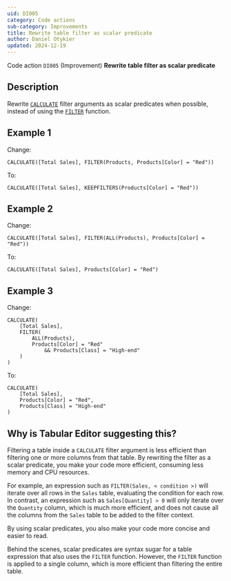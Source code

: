 ```yaml
---
uid: DI005
category: Code actions
sub-category: Improvements
title: Rewrite table filter as scalar predicate
author: Daniel Otykier
updated: 2024-12-19
---
```


Code action `DI005` (Improvement) **Rewrite table filter as scalar predicate**

## Description

Rewrite [`CALCULATE`](https://dax.guide/CALCULATE) filter arguments as scalar predicates when possible, instead of using the [`FILTER`](https://dax.guide/FILTER) function.

## Example 1

Change:
```dax
CALCULATE([Total Sales], FILTER(Products, Products[Color] = "Red"))
```
To:
```dax
CALCULATE([Total Sales], KEEPFILTERS(Products[Color] = "Red"))
```

## Example 2

Change:
```dax
CALCULATE([Total Sales], FILTER(ALL(Products), Products[Color] = "Red"))
```
To:
```dax
CALCULATE([Total Sales], Products[Color] = "Red")
```

## Example 3

Change:
```dax
CALCULATE(
    [Total Sales],
    FILTER(
        ALL(Products), 
        Products[Color] = "Red" 
            && Products[Class] = "High-end"
    )
)
```
To:
```dax
CALCULATE(
    [Total Sales], 
    Products[Color] = "Red", 
    Products[Class] = "High-end"
)
```

## Why is Tabular Editor suggesting this?

Filtering a table inside a `CALCULATE` filter argument is less efficient than filtering one or more columns from that table. By rewriting the filter as a scalar predicate, you make your code more efficient, consuming less memory and CPU resources.

For example, an expression such as `FILTER(Sales, < condition >)` will iterate over all rows in the `Sales` table, evaluating the condition for each row. In contrast, an expression such as `Sales[Quantity] > 0` will only iterate over the `Quantity` column, which is much more efficient, and does not cause all the columns from the `Sales` table to be added to the filter context.

By using scalar predicates, you also make your code more concise and easier to read.

Behind the scenes, scalar predicates are syntax sugar for a table expression that also uses the `FILTER` function. However, the `FILTER` function is applied to a single column, which is more efficient than filtering the entire table.